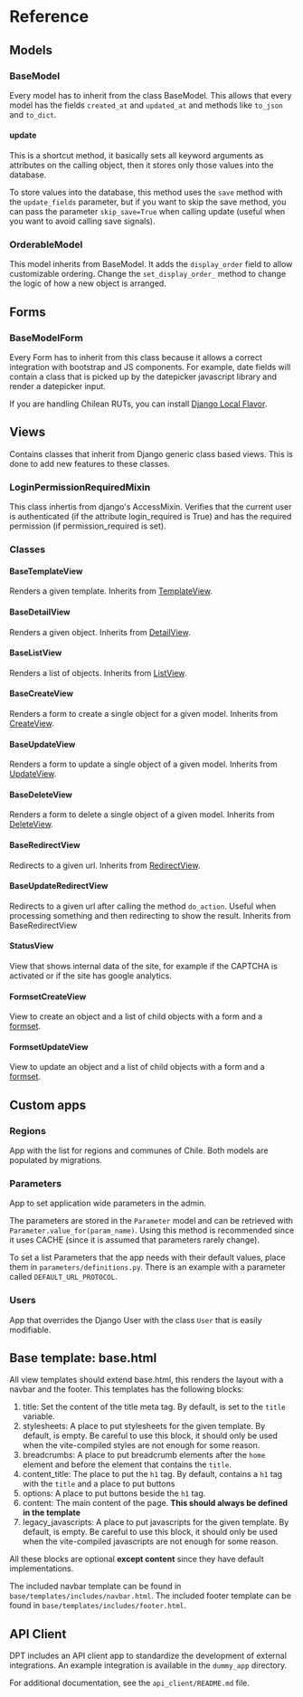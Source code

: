 # Reference

## Models

### BaseModel

Every model has to inherit from the class BaseModel. This allows that every model has the fields `created_at` and `updated_at` and methods like `to_json` and `to_dict`.

#### update

This is a shortcut method, it basically sets all keyword arguments as attributes on the calling object, then it stores only those values into the database.

To store values into the database, this method uses the `save` method with the `update_fields` parameter, but if you want to skip the save method, you can pass the parameter `skip_save=True` when calling update (useful when you want to avoid calling save signals).

### OrderableModel

This model inherits from BaseModel. It adds the `display_order` field to allow customizable ordering. Change the `set_display_order_` method to change the logic of how a new object is arranged.

## Forms

### BaseModelForm

Every Form has to inherit from this class because it allows a correct integration with
bootstrap and JS components. For example, date fields will contain a class that is
picked up by the datepicker javascript library and render a datepicker input.

If you are handling Chilean RUTs, you can install [Django Local Flavor](https://github.com/django/django-localflavor).

## Views

Contains classes that inherit from Django generic class based views. This is done to add new features to these classes.

### LoginPermissionRequiredMixin

This class inhertis from django's AccessMixin. Verifies that the current user is authenticated (if the attribute login_required is True) and has the required permission (if permission_required is set).

### Classes

#### BaseTemplateView

Renders a given template. Inherits from [TemplateView](https://docs.djangoproject.com/en/4.2/ref/class-based-views/base/#templateview).

#### BaseDetailView

Renders a given object. Inherits from [DetailView](https://docs.djangoproject.com/en/4.2/ref/class-based-views/generic-display/#detailview).

#### BaseListView

Renders a list of objects. Inherits from [ListView](https://docs.djangoproject.com/en/4.2/ref/class-based-views/generic-display/#listview).

#### BaseCreateView

Renders a form to create a single object for a given model. Inherits from [CreateView](https://docs.djangoproject.com/en/4.2/ref/class-based-views/generic-editing/#createview).

#### BaseUpdateView

Renders a form to update a single object of a given model. Inherits from  [UpdateView](https://docs.djangoproject.com/en/4.2/ref/class-based-views/generic-editing/#updateview).

#### BaseDeleteView

Renders a form to delete a single object of a given model. Inherits from [DeleteView](https://docs.djangoproject.com/en/4.2/ref/class-based-views/generic-editing/#deleteview).

#### BaseRedirectView

Redirects to a given url. Inherits from [RedirectView](https://docs.djangoproject.com/en/4.2/ref/class-based-views/base/#redirectview).

#### BaseUpdateRedirectView

Redirects to a given url after calling the method `do_action`. Useful when processing something and then redirecting to show the result. Inherits from BaseRedirectView

#### StatusView

View that shows internal data of the site, for example if the CAPTCHA is activated or if the site has google analytics.

#### FormsetCreateView

View to create an object and a list of child objects with a form and a [formset](https://docs.djangoproject.com/en/4.2/topics/forms/formsets/).

#### FormsetUpdateView

View to update an object and a list of child objects with a form and a [formset](https://docs.djangoproject.com/en/4.2/topics/forms/formsets/).

## Custom apps

### Regions

App with the list for regions and communes of Chile. Both models are populated by migrations.

### Parameters

App to set application wide parameters in the admin.

The parameters are stored in the `Parameter` model and can be retrieved with `Parameter.value_for(param_name)`. Using this method is recommended since it uses CACHE (since it is assumed that parameters rarely change).

To set a list Parameters that the app needs with their default values, place them in `parameters/definitions.py`. There is an example with a parameter called `DEFAULT_URL_PROTOCOL`.

### Users

App that overrides the Django User with the class `User` that is easily modifiable.

## Base template: base.html

All view templates should extend base.html, this renders the layout with a navbar and the footer. This templates has the following blocks:

1. title: Set the content of the title meta tag. By default, is set to the `title` variable.
2. stylesheets: A place to put stylesheets for the given template. By default, is empty. Be careful to use this block, it should only be used when the vite-compiled styles are not enough for some reason.
3. breadcrumbs: A place to put breadcrumb elements after the `home` element and before the element that contains the `title`.
4. content_title: The place to put the `h1` tag. By default, contains a `h1` tag with the `title` and a place to put buttons
5. options: A place to put buttons beside the `h1` tag.
6. content: The main content of the page. **This should always be defined in the template**
7. legacy_javascripts: A place to put javascripts for the given template. By default, is empty. Be careful to use this block, it should only be used when the vite-compiled javascripts are not enough for some reason.

All these blocks are optional **except content** since they have default implementations.

The included navbar template can be found in `base/templates/includes/navbar.html`.
The included footer template can be found in `base/templates/includes/footer.html`.

## API Client

DPT includes an API client app to standardize the development of external integrations. An example integration is available in the `dummy_app` directory.

For additional documentation, see the `api_client/README.md` file.
